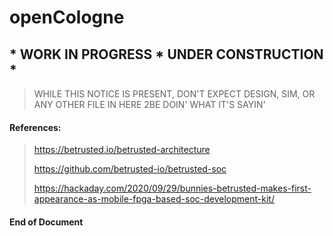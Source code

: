 # openCologne
## * WORK IN PROGRESS * UNDER CONSTRUCTION *
> WHILE THIS NOTICE IS PRESENT, DON'T EXPECT DESIGN, SIM, OR ANY OTHER FILE IN HERE 2BE DOIN' WHAT IT'S SAYIN'

#### References:
> https://betrusted.io/betrusted-architecture
> 
> https://github.com/betrusted-io/betrusted-soc
> 
> https://hackaday.com/2020/09/29/bunnies-betrusted-makes-first-appearance-as-mobile-fpga-based-soc-development-kit/
    
#### End of Document 
